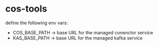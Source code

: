 # cos-tools

define the following env vars:
- COS_BASE_PATH -> base URL for the managed conenctor service
- KAS_BASE_PATH -> base URL for the managed kafka service


